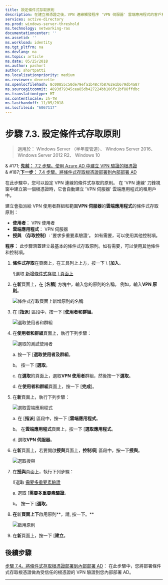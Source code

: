 ```yaml
---
title: 設定條件式存取原則
description: 在建立根憑證之後，VPN 連線觸發程序 'VPN 伺服器' 雲端應用程式的客戶租用戶中的建立。
services: active-directory
ms.prod: windows-server-threshold
ms.technology: networking-ras
documentationcenter: ''
ms.assetid: ''
ms.workload: identity
ms.tgt_pltfrm: na
ms.devlang: na
ms.topic: article
ms.date: 05/25/2018
ms.author: pashort
author: shortpatti
ms.localizationpriority: medium
ms.reviewer: deverette
ms.openlocfilehash: 8c00855c50de79efa1b48c7b8762e1b679db4a87
ms.sourcegitcommit: 4893d79345cea85db427224bb106fc1bf88ffdbc
ms.translationtype: MT
ms.contentlocale: zh-TW
ms.lasthandoff: 11/05/2018
ms.locfileid: "6067117"
---
```

# 步驟 7.3. 設定條件式存取原則

>適用於： Windows Server （半年度管道）、 Windows Server 2016、 Windows Server 2012 R2、 Windows 10

& #171; [**先前：** 7.2 步驟。使用 Azure AD 中建立 VPN 驗證的根憑證](vpn-create-root-cert-for-vpn-auth-azure-ad.md)<br>
& #187;[**下一步：** 7.4 步驟。將條件式存取根憑證部署到內部部署 AD](vpn-deploy-cond-access-root-cert-to-on-premise-ad.md)

在此步驟中，您可以設定 VPN 連線的條件式存取的原則。 在 'VPN 連線' 刀鋒視窗中建立第一個根憑證時，它會自動建立 'VPN 伺服器' 雲端應用程式的租用戶中。 

建立會指派給 VPN 使用者群組和範圍**VPN 伺服器**的**雲端應用程式**的條件式存取原則： 

- **使用者**： VPN 使用者
- **雲端應用程式**： VPN 伺服器
- **授與 （存取控制）**: '要求多重要素驗證'。 如有需要，可以使用其他控制項。

**程序：** 此步驟涵蓋建立最基本的條件式存取原則。如有需要，可以使用其他條件和控制項。


1. **條件式存取**在頁面上，在工具列上上方，按一下 \ [**加入**。

    ![選取 [新增條件式存取 \] 頁面上](../../media/Always-On-Vpn/07.png)

2. 在**新**頁面上，在 [**名稱**] 方塊中，輸入您的原則的名稱。 例如，輸入**VPN 原則**。

    ![條件式存取頁面上新增原則的名稱](../../media/Always-On-Vpn/08.png)

3. 在 [**指派**] 區段中，按一下 [**使用者和群組**。

    ![選取使用者和群組](../../media/Always-On-Vpn/09.png)

4. 在**使用者和群組**頁面上，執行下列步驟：

    ![選取的測試使用者](../../media/Always-On-Vpn/10.png)

    a. 按一下 [**選取使用者及群組**。

    b。 按一下 [**選取**。

    c. 在**選取**的頁面上，選取**VPN 使用者**群組，然後按一下**選取**。

    d. 在**使用者和群組**頁面上，按一下 [**完成**]。

5. 在**新**頁面上，執行下列步驟：

    ![選取雲端應用程式](../../media/Always-On-Vpn/11.png)

    a. 在 [**指派**] 區段中，按一下 [**雲端應用程式**。

    b。 在**雲端應用程式**頁面上，按一下 [**選取應用程式**。

    d. 選取**VPN 伺服器**。

13. 在**新**頁面上，若要開啟**授與**頁面上，**控制項**] 區段中，按一下**授與**。

    ![選取授與](../../media/Always-On-Vpn/13.png)

14. 在**授與**頁面上，執行下列步驟：

    ![選取 [需要多重要素驗證](../../media/Always-On-Vpn/14.png)

    a. 選取 [**需要多重要素驗證**。

    b。 按一下 [**選取**。

15. **在**新**頁面上下**啟用原則**，請, 按一下。**

    ![啟用原則](../../media/Always-On-Vpn/15.png)

16. 在**新**頁面上，按一下 [**建立**。


## 後續步驟
[步驟 7.4。將條件式存取根憑證部署到內部部署 AD](vpn-deploy-cond-access-root-cert-to-on-premise-ad.md)： 在此步驟中，您將部署條件式存取根憑證做為受信任的根憑證的 VPN 驗證到您內部部署 AD。

---